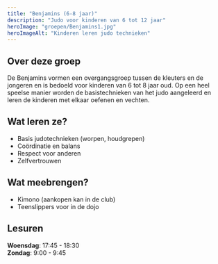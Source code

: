 ```yaml
---
title: "Benjamins (6-8 jaar)"
description: "Judo voor kinderen van 6 tot 12 jaar"
heroImage: "groepen/Benjamins1.jpg"
heroImageAlt: "Kinderen leren judo technieken"
---
```


## Over deze groep

De Benjamins vormen een overgangsgroep tussen de kleuters en de jongeren en is bedoeld voor kinderen van 6 tot 8 jaar oud. Op een heel speelse manier worden de basistechnieken van het judo aangeleerd en leren de kinderen met elkaar oefenen en vechten.

## Wat leren ze?

- Basis judotechnieken (worpen, houdgrepen)
- Coördinatie en balans
- Respect voor anderen
- Zelfvertrouwen

## Wat meebrengen?

- Kimono (aankopen kan in de club)
- Teenslippers voor in de dojo

## Lesuren

**Woensdag**: 17:45 - 18:30  
**Zondag**: 9:00 - 9:45
